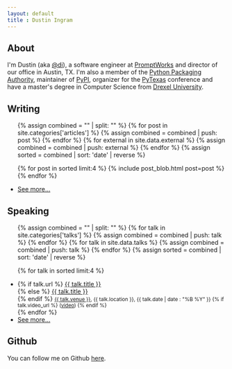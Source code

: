 ```yaml
---
layout: default
title : Dustin Ingram
---
```


## About
I'm Dustin (aka [@di](https://github.com/di/)), a software engineer at
[PromptWorks](http://www.promptworks.com/) and director of our office in
Austin, TX. I'm also a member of the [Python Packaging
Authority](https://github.com/pypa), maintainer of [PyPI](https://pypi.org),
organizer for the [PyTexas](https://pytexas.org) conference and have a master's
degree in Computer Science from [Drexel University](http://drexel.edu).

## Writing
<ul>
  {% assign combined = "" | split: "" %}
  {% for post in site.categories['articles'] %}
    {% assign combined = combined | push: post %}
  {% endfor %}
  {% for external in site.data.external %}
    {% assign combined = combined | push: external %}
  {% endfor %}
  {% assign sorted = combined | sort: 'date' | reverse %}

  {% for post in sorted limit:4 %}
    {% include post_blob.html post=post %}
  {% endfor %}
  <li>
    <a href="/writing">See more...</a>
  </li>
</ul>


## Speaking
<ul>
  {% assign combined = "" | split: "" %}
  {% for talk in site.categories['talks'] %}
    {% assign combined = combined | push: talk %}
  {% endfor %}
  {% for talk in site.data.talks %}
    {% assign combined = combined | push: talk %}
  {% endfor %}
  {% assign sorted = combined | sort: 'date' | reverse %}

  {% for talk in sorted limit:4 %}
  <li>
  {% if talk.url %}
    <a href="{{ talk.url }}">{{ talk.title }}</a><br>
  {% else %}
    <a href="{{ talk.slides_url }}">{{ talk.title }}</a><br>
  {% endif %}
    <small>
      <a href="{{ talk.venue_url }}">{{ talk.venue }}</a>, {{ talk.location }}, {{ talk.date | date : "%B %Y" }}
      {% if talk.video_url %}
      (<a href="{{ video_url }}">video</a>)
      {% endif %}
    </small>
  </li>
  {% endfor %}
  <li>
    <a href="/speaking">See more...</a>
  </li>
</ul>

## Github
You can follow me on Github [here](https://github.com/di).
